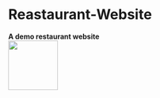 # Reastaurant-Website
**A demo restaurant website**<br/>
<img src="https://img.favpng.com/19/12/6/fork-vector-graphics-spoon-illustration-logo-png-favpng-iJDSuuY4eWHMervdCwZy6bPJC.jpg" width="100" height="100">
